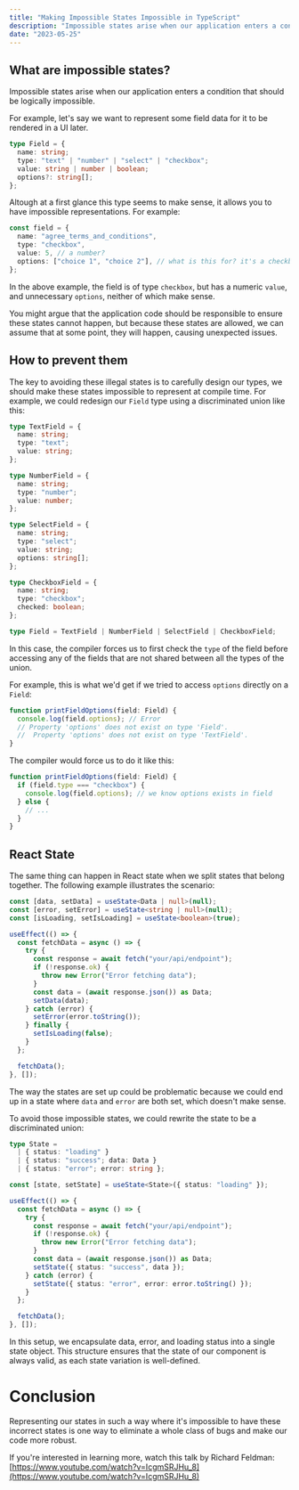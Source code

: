 ```yaml
---
title: "Making Impossible States Impossible in TypeScript"
description: "Impossible states arise when our application enters a condition that should be functionally impossible."
date: "2023-05-25"
---
```


## What are impossible states?

Impossible states arise when our application enters a condition that should be logically impossible.

For example, let's say we want to represent some field data for it to be rendered in a UI later.

```typescript
type Field = {
  name: string;
  type: "text" | "number" | "select" | "checkbox";
  value: string | number | boolean;
  options?: string[];
};
```

Altough at a first glance this type seems to make sense, it allows you to have impossible representations. For example:

```typescript
const field = {
  name: "agree_terms_and_conditions",
  type: "checkbox",
  value: 5, // a number?
  options: ["choice 1", "choice 2"], // what is this for? it's a checkbox
};
```

In the above example, the field is of type `checkbox`, but has a numeric `value`, and unnecessary `options`, neither of which make sense.

You might argue that the application code should be responsible to ensure these states cannot happen, but because these states are allowed, we can assume that at some point, they will happen, causing unexpected issues.

## How to prevent them

The key to avoiding these illegal states is to carefully design our types, we should make these states impossible to represent at compile time. For example, we
could redesign our `Field` type using a discriminated union like this:

```typescript
type TextField = {
  name: string;
  type: "text";
  value: string;
};

type NumberField = {
  name: string;
  type: "number";
  value: number;
};

type SelectField = {
  name: string;
  type: "select";
  value: string;
  options: string[];
};

type CheckboxField = {
  name: string;
  type: "checkbox";
  checked: boolean;
};

type Field = TextField | NumberField | SelectField | CheckboxField;
```

In this case, the compiler forces us to first check the `type` of the field before accessing any of the fields that are not shared between all the types of the union.

For example, this is what we'd get if we tried to access `options` directly on a `Field`:

```typescript
function printFieldOptions(field: Field) {
  console.log(field.options); // Error
  // Property 'options' does not exist on type 'Field'.
  //  Property 'options' does not exist on type 'TextField'.
}
```

The compiler would force us to do it like this:

```typescript
function printFieldOptions(field: Field) {
  if (field.type === "checkbox") {
    console.log(field.options); // we know options exists in field
  } else {
    // ...
  }
}
```

## React State

The same thing can happen in React state when we split states that belong together. The following example illustrates the scenario:

```typescript
const [data, setData] = useState<Data | null>(null);
const [error, setError] = useState<string | null>(null);
const [isLoading, setIsLoading] = useState<boolean>(true);

useEffect(() => {
  const fetchData = async () => {
    try {
      const response = await fetch("your/api/endpoint");
      if (!response.ok) {
        throw new Error("Error fetching data");
      }
      const data = (await response.json()) as Data;
      setData(data);
    } catch (error) {
      setError(error.toString());
    } finally {
      setIsLoading(false);
    }
  };

  fetchData();
}, []);
```

The way the states are set up could be problematic because we could end up in a state where `data` and `error` are both set, which doesn't make sense.

To avoid those impossible states, we could rewrite the state to be a discriminated union:

```typescript
type State =
  | { status: "loading" }
  | { status: "success"; data: Data }
  | { status: "error"; error: string };

const [state, setState] = useState<State>({ status: "loading" });

useEffect(() => {
  const fetchData = async () => {
    try {
      const response = await fetch("your/api/endpoint");
      if (!response.ok) {
        throw new Error("Error fetching data");
      }
      const data = (await response.json()) as Data;
      setState({ status: "success", data });
    } catch (error) {
      setState({ status: "error", error: error.toString() });
    }
  };

  fetchData();
}, []);
```

In this setup, we encapsulate data, error, and loading status into a single state object. This structure ensures that the state of our component is always valid, as each state variation is well-defined.

# Conclusion

Representing our states in such a way where it's impossible to have these incorrect states is one way to eliminate a whole class of bugs and make our code more robust.

If you're interested in learning more, watch this talk by Richard Feldman: [https://www.youtube.com/watch?v=IcgmSRJHu_8](https://www.youtube.com/watch?v=IcgmSRJHu_8)
